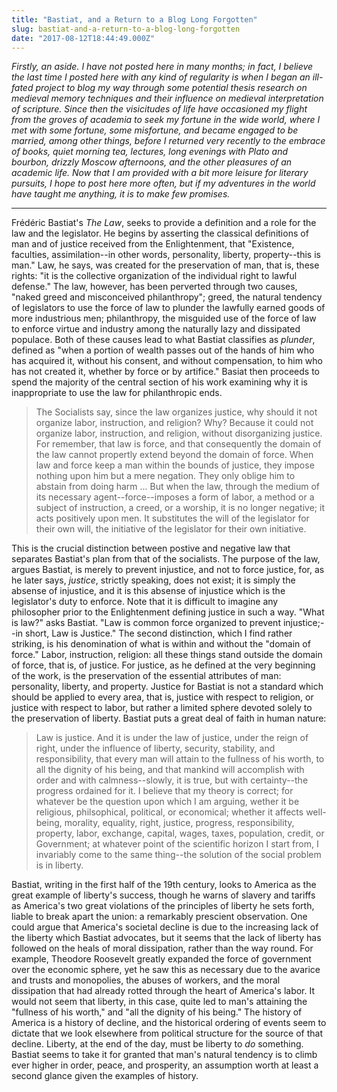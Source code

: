 ```yaml
---
title: "Bastiat, and a Return to a Blog Long Forgotten"
slug: bastiat-and-a-return-to-a-blog-long-forgotten
date: "2017-08-12T18:44:49.000Z"
---
```


_Firstly, an aside. I have not posted here in many months; in fact, I believe the last time I posted here with any kind of regularity is when I began an ill-fated project to blog my way through some potential thesis research on medieval memory techniques and their influence on medieval interpretation of scripture. Since then the visicitudes of life have occasioned my flight from the groves of academia to seek my fortune in the wide world, where I met with some fortune, some misfortune, and became engaged to be married, among other things, before I returned very recently to the embrace of books, quiet morning tea, lectures, long evenings with Plato and bourbon, drizzly Moscow afternoons, and the other pleasures of an academic life. Now that I am provided with a bit more leisure for literary pursuits, I hope to post here more often, but if my adventures in the world have taught me anything, it is to make few promises._

---

Frédéric Bastiat's _The Law_, seeks to provide a definition and a role for the law and the legislator. He begins by asserting the classical definitions of man and of justice received from the Enlightenment, that "Existence, faculties, assimilation--in other words, personality, liberty, property--this is man." Law, he says, was created for the preservation of man, that is, these rights: "it is the collective organization of the individual right to lawful defense." The law, however, has been perverted through two causes, "naked greed and misconceived philanthropy"; greed, the natural tendency of legislators to use the force of law to plunder the lawfully earned goods of more industrious men; philanthropy, the misguided use of the force of law to enforce virtue and industry among the naturally lazy and dissipated populace. Both of these causes lead to what Bastiat classifies as _plunder_, defined as "when a portion of wealth passes out of the hands of him who has acquired it, without his consent, and without compensation, to him who has not created it, whether by force or by artifice." Basiat then proceeds to spend the majority of the central section of his work examining why it is inappropriate to use the law for philanthropic ends.

> The Socialists say, since the law organizes justice, why should it not organize labor, instruction, and religion? Why? Because it could not organize labor, instruction, and religion, without disorganizing justice. For remember, that law is force, and that consequently the domain of the law cannot propertly extend beyond the domain of force. When law and force keep a man within the bounds of justice, they impose nothing upon him but a mere negation. They only oblige him to abstain from doing harm ... But when the law, through the medium of its necessary agent--force--imposes a form of labor, a method or a subject of instruction, a creed, or a worship, it is no longer negative; it acts positively upon men. It substitutes the will of the legislator for their own will, the initiative of the legislator for their own initiative.

This is the crucial distinction between postive and negative law that separates Bastiat's plan from that of the socialists. The purpose of the law, argues Bastiat, is merely to prevent injustice, and not to force justice, for, as he later says, _justice_, strictly speaking, does not exist; it is simply the absense of injustice, and it is this absense of injustice which is the legislator's duty to enforce. Note that it is difficult to imagine any philosopher prior to the Enlightenment defining justice in such a way. "What is law?" asks Bastiat. "Law is common force organized to prevent injustice;--in short, Law is Justice." The second distinction, which I find rather striking, is his denomination of what is within and without the "domain of force." Labor, instruction, religion: all these things stand outside the domain of force, that is, of justice. For justice, as he defined at the very beginning of the work, is the preservation of the essential attributes of man: personality, liberty, and property. Justice for Bastiat is not a standard which should be applied to every area, that is, justice with respect to religion, or justice with respect to labor, but rather a limited sphere devoted solely to the preservation of liberty. Bastiat puts a great deal of faith in human nature:

> Law is justice. And it is under the law of justice, under the reign of right, under the influence of liberty, security, stability, and responsibility, that every man will attain to the fullness of his worth, to all the dignity of his being, and that mankind will accomplish with order and with calmness--slowly, it is true, but with certainty--the progress ordained for it. I believe that my theory is correct; for whatever be the question upon which I am arguing, wether it be religious, philsophical, political, or economical; whether it affects well-being, morality, equality, right, justice, progress, responsibility, property, labor, exchange, capital, wages, taxes, population, credit, or Government; at whatever point of the scientific horizon I start from, I invariably come to the same thing--the solution of the social problem is in liberty.

Bastiat, writing in the first half of the 19th century, looks to America as the great example of liberty's success, though he warns of slavery and tariffs as America's two great violations of the principles of liberty he sets forth, liable to break apart the union: a remarkably prescient observation. One could argue that America's societal decline is due to the increasing lack of the liberty which Bastiat advocates, but it seems that the lack of liberty has followed on the heals of moral dissipation, rather than the way round. For example, Theodore Roosevelt greatly expanded the force of government over the economic sphere, yet he saw this as necessary due to the avarice and trusts and monopolies, the abuses of workers, and the moral dissipation that had already rotted through the heart of America's labor. It would not seem that liberty, in this case, quite led to man's attaining the "fullness of his worth," and "all the dignity of his being." The history of America is a history of decline, and the historical ordering of events seem to dictate that we look elsewhere from political structure for the source of that decline. Liberty, at the end of the day, must be liberty to _do_ something. Bastiat seems to take it for granted that man's natural tendency is to climb ever higher in order, peace, and prosperity, an assumption worth at least a second glance given the examples of history.
